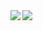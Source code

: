 <a href="https://github.com/anuraghazra/github-readme-stats">
  <img align="left" src="https://github-readme-stats.vercel.app/api?username=satosystems&show_icons=true&count_private=true" />
</a>
<a href="https://github.com/anuraghazra/github-readme-stats">
  <img align="left" src="https://github-readme-stats.vercel.app/api/top-langs/?username=satosystems" />
</a>
<!--
<br>
<a href="https://github.com/satosystems/macrm">
  <img align="left" src="https://github-readme-stats.vercel.app/api/pin/?username=satosystems&repo=macrm" />
</a>
<a href="https://github.com/satosystems/ppap">
  <img align="left" src="https://github-readme-stats.vercel.app/api/pin/?username=satosystems&repo=ppap" />
</a>
<a href="https://github.com/satosystems/FastGrepReplace">
  <img align="left" src="https://github-readme-stats.vercel.app/api/pin/?username=satosystems&repo=FastGrepReplace" />
</a>
<a href="https://github.com/satosystems/QR-Code">
  <img align="left" src="https://github-readme-stats.vercel.app/api/pin/?username=satosystems&repo=QR-Code" />
</a>
<a href="https://github.com/satosystems/easy-qr-code">
  <img align="left" src="https://github-readme-stats.vercel.app/api/pin/?username=satosystems&repo=easy-qr-code" />
</a>
-->
